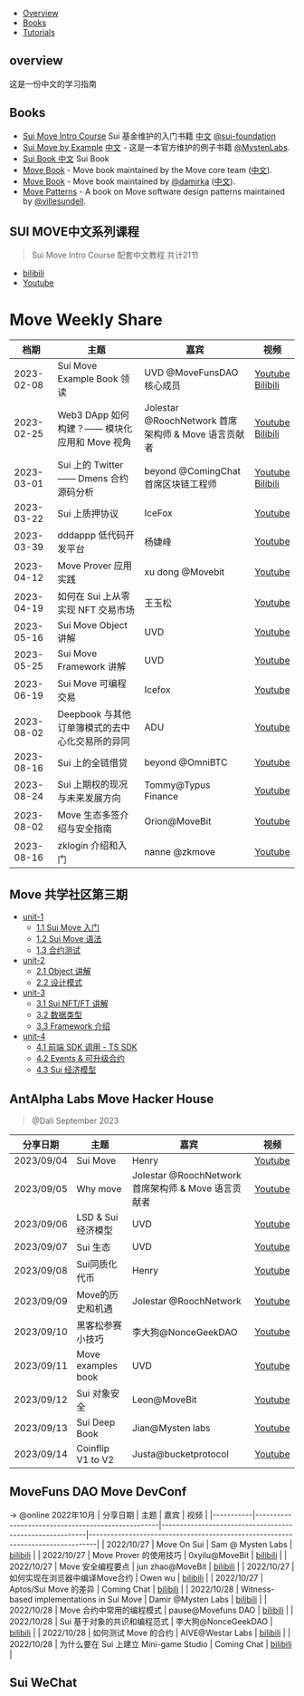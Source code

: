 - [Overview](#overview)
- [Books](#books)
- [Tutorials](#MoveWeekly)


## overview 
这是一份中文的学习指南


## Books
- [Sui Move Intro Course](https://intro.sui-book.com/) Sui 基金维护的入门书籍  [中文](https://intro-zh.sui-book.com/)  [@sui-foundation](https://github.com/sui-foundation/sui-move-intro-course)
- [Sui Move by Example](https://examples.sui.io/) [中文](https://examples.sui-book.com/) - 这是一本官方维护的例子书籍 [@MystenLabs](https://github.com/MystenLabs).
- [Sui Book 中文](https://sui-book.com) Sui Book
- [Move Book](https://move-language.github.io/move/) - Move book maintained by the Move core team ([中文](https://github.com/move-language/move/tree/main/language/documentation/book/translations/move-book-zh)).
- [Move Book](https://move-book.com/) - Move book maintained by [@damirka](https://github.com/damirka) ([中文](https://move-book.com/cn/)).
- [Move Patterns](https://www.move-patterns.com/) - A book on Move software design patterns maintained by [@villesundell](https://github.com/villesundell).


## SUI MOVE中文系列课程
> Sui Move Intro Course 配套中文教程 共计21节
- [bilibili](https://www.bilibili.com/video/BV1RY411v7YU) 
- [Youtube](https://www.youtube.com/watch?v=lZHjmo2ngu0)


# Move Weekly Share

| 档期                                                                                           | 主题                                              | 嘉宾                                                    | 视频                                                                           |
|------------------------------------------------------------------------------------------------|---------------------------------------------------|---------------------------------------------------------|--------------------------------------------------------------------------------|
| 2023-02-08 | Sui Move Example Book 领读                    | UVD @MoveFunsDAO 核心成员                           | [Youtube](https://youtu.be/t69v_gVfQQg) <br>[Bilibili](https://t.co/s1Z3av5oVw) |
| 2023-02-25 | Web3 DApp 如何构建？—— 模块化应用和 Move 视角 | Jolestar @RoochNetwork 首席架构师 & Move 语言贡献者 | [Youtube](https://youtu.be/XB2Nq63o3v8) <br>[Bilibili](https://t.co/CGuyIJNEDe) |
| 2023-03-01 | Sui 上的 Twitter —— Dmens 合约源码分析        | beyond @ComingChat 首席区块链工程师                  | [Youtube](https://youtu.be/8xWL9Rp9S3E) <br>[Bilibili](https://t.co/fYdF9UwOK5) |
| 2023-03-22 | Sui 上质押协议                    | IceFox                            | [Youtube](https://www.youtube.com/watch?v=n0XuoQSMCzY) |
| 2023-03-39 | dddappp 低代码开发平台 | 杨婕峰  | [Youtube](https://www.youtube.com/watch?v=tFnHwhYrgaU) |
| 2023-04-12 | Move Prover 应用实践        | xu dong @Movebit                   | [Youtube](https://www.youtube.com/watch?v=ImfpjezaeJU) |
| 2023-04-19 | 如何在 Sui 上从零实现 NFT 交易市场                    | 王玉松                            | [Youtube](https://www.youtube.com/watch?v=JsZXB59y1pQ) |
| 2023-05-16 | Sui Move Object 讲解 | UVD  | [Youtube](https://www.youtube.com/watch?v=VYttU13a21U) |
| 2023-05-25 | Sui Move Framework 讲解        | UVD                    | [Youtube](https://www.youtube.com/watch?v=FwKlEdEifNk) |
| 2023-06-19 | Sui Move 可编程交易                    | Icefox                            | [Youtube](https://www.youtube.com/watch?v=KcioL82cDmw) |
| 2023-08-02 | Deepbook 与其他订单簿模式的去中心化交易所的异同 | ADU  | [Youtube](https://www.youtube.com/watch?v=FPhrH2xld3w) |
| 2023-08-16 | Sui 上的全链借贷        | beyond @OmniBTC                   | [Youtube](https://www.youtube.com/watch?v=yCp0EhXMfSY) |
| 2023-08-24 | Sui 上期权的现况与未来发展方向                    | Tommy@Typus Finance                            | [Youtube](https://www.youtube.com/watch?v=sC-27jUIxHA) |
| 2023-08-02 | Move 生态多签介绍与安全指南 | Orion@MoveBit  | [Youtube](https://www.youtube.com/watch?v=bYoablbK1zs) |
| 2023-08-16 | zklogin 介绍和入门        | nanne @zkmove                   | [Youtube](https://www.youtube.com/watch?v=igh-wYkv2sg) |


## Move 共学社区第三期

- [unit-1](https://github.com/movefuns/co-learn-sui/blob/main/courses/unit-1)
    - [1.1 Sui Move 入门](https://github.com/movefuns/co-learn-sui/blob/main/courses/unit-1/1-get-start/README.md)
    - [1.2 Sui Move 语法](https://github.com/movefuns/co-learn-sui/blob/main/courses/unit-1/2-syntax-of-sui-move/README.md)
    - [1.3 合约测试](https://github.com/movefuns/co-learn-sui/blob/main/courses/unit-1/3-move-test/README.md)
- [unit-2](https://github.com/movefuns/co-learn-sui/blob/main/courses/unit-2)
    - [2.1 Object 讲解](https://github.com/movefuns/co-learn-sui/blob/main/courses/unit-2/1-object/README.md)
    - [2.2 设计模式](https://github.com/movefuns/co-learn-sui/blob/main/courses/unit-2/2-patterns/README.md)
- [unit-3](https://github.com/movefuns/co-learn-sui/blob/main/courses/unit-3)
    - [3.1 Sui NFT/FT 讲解](https://github.com/movefuns/co-learn-sui/blob/main/courses/unit-3/1-NFT-FT/README.md)
    - [3.2 数据类型](https://github.com/movefuns/co-learn-sui/blob/main/courses/unit-3/2-data-structure/README.md)
    - [3.3 Framework 介绍](https://github.com/movefuns/co-learn-sui/blob/main/courses/unit-3/3-Framework/README.md)
- [unit-4](https://github.com/movefuns/co-learn-sui/blob/main/courses/unit-4)
    - [4.1 前端 SDK 调用 - TS SDK](https://github.com/movefuns/co-learn-sui/blob/main/courses/unit-4/1-ts-sdk/README.md)
    - [4.2 Events & 可升级合约](https://github.com/movefuns/co-learn-sui/blob/main/courses/unit-4/2-event-with-contract-upgrade/README.md)
    - [4.3 Sui 经济模型](https://github.com/movefuns/co-learn-sui/blob/main/courses/unit-4/3-sui-tokenomics/README.md)

## AntAlpha Labs Move Hacker House 
> @Dali September 2023

| 分享日期                                                                                           | 主题                                              | 嘉宾                                                    | 视频                                                                           |
|-----------|---------------------------------------------------|---------------------------------------------------------|--------------------------------------------------------------------------------|
| 2023/09/04 | Sui Move | Henry                       | [Youtube](https://www.youtube.com/watch?v=G6r5oUcM87Q) |
| 2023/09/05 | Why move  | Jolestar @RoochNetwork 首席架构师 & Move 语言贡献者 | [Youtube](https://www.youtube.com/watch?v=zMkGUMNKdc8) |
| 2023/09/06 | LSD & Sui经济模型 | UVD                | [Youtube](https://www.youtube.com/watch?v=8OxyioLfRLA) |
| 2023/09/07 | Sui 生态                    | UVD                            | [Youtube](https://www.youtube.com/watch?v=8NHDPm2GmEU) |
| 2023/09/08 | Sui同质化代币 | Henry  | [Youtube](https://www.youtube.com/watch?v=Ko28TVR6RXw) |
| 2023/09/09 | Move的历史和机遇        | Jolestar @RoochNetwork                  | [Youtube](https://www.youtube.com/watch?v=J8jG7eZReiE) |
| 2023/09/10 | 黑客松参赛小技巧                    | 李大狗@NonceGeekDAO                           | [Youtube](https://www.youtube.com/watch?v=mrRy8qfZPVE) |
| 2023/09/11 | Move examples book | UVD  | [Youtube](https://www.youtube.com/watch?v=wsKj4BMncV8) |
| 2023/09/12 | Sui 对象安全        | Leon@MoveBit                  | [Youtube](https://www.youtube.com/watch?v=WEBRZpTXGnc) |
| 2023/09/13 | Sui Deep Book                   | Jian@Mysten labs                            | [Youtube](https://www.youtube.com/watch?v=cH3ehg_WO6M) |
| 2023/09/14 | Coinflip  V1 to V2 | Justa@bucketprotocol  | [Youtube](https://www.youtube.com/watch?v=WRiK6jln7hY) |


## MoveFuns DAO Move DevConf
-> @online 2022年10月
| 分享日期                                                                                           | 主题                                              | 嘉宾                                                    | 视频                                                                           |
|-----------|---------------------------------------------------|---------------------------------------------------------|--------------------------------------------------------------------------------|
| 2022/10/27 | Move On Sui | Sam @ Mysten Labs                       | [bilibili](https://www.bilibili.com/video/BV1KG4y1f7U5) |
| 2022/10/27  | Move Prover 的使用技巧  | 0xyilu@MoveBit | [bilibili](https://www.bilibili.com/video/BV1cd4y1c7vk) |
| 2022/10/27  | Move 安全编程要点 |  jun zhao@MoveBit              | [bilibili](https://www.bilibili.com/video/BV1s841187ny) |
| 2022/10/27  | 如何实现在浏览器中编译Move合约                   | Owen wu                            | [bilibili](https://www.bilibili.com/video/BV1q24y1y79H) |
| 2022/10/27  | Aptos/Sui Move 的差异 | Coming Chat  | [bilibili](https://www.bilibili.com/video/BV1Qd4y1x7qt) |
| 2022/10/28  | Witness-based implementations in Sui Move        | Damir @Mysten Labs                   | [bilibili](https://www.bilibili.com/video/BV1EK411R7F3) |
| 2022/10/28 | Move 合约中常用的编程模式                    | pause@Movefuns DAO                           | [bilibili](https://www.bilibili.com/video/BV1cP4y197WD) |
| 2022/10/28 | Sui 基于对象的共识和编程范式 | 李大狗@NonceGeekDAO   | [bilibili](https://www.bilibili.com/video/BV1x14y1E7am) |
| 2022/10/28 | 如何测试 Move 的合约      | AIVE@Westar Labs                  | [bilibili](https://www.bilibili.com/video/BV1mP4y1X7Dp) |
| 2022/10/28 | 为什么要在 Sui 上建立 Mini-game Studio                  | Coming Chat                          | [bilibili](https://www.bilibili.com/video/BV1ZP411K7Pw) |





## Sui WeChat
